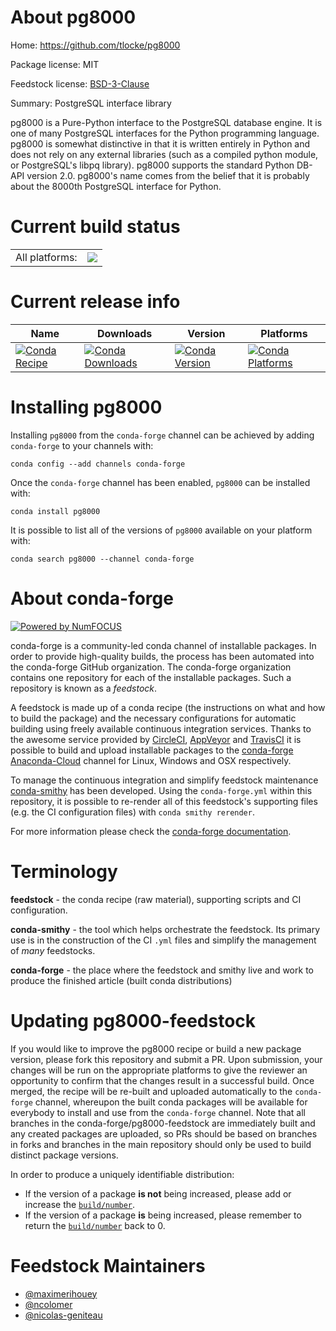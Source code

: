 About pg8000
============

Home: https://github.com/tlocke/pg8000

Package license: MIT

Feedstock license: [BSD-3-Clause](https://github.com/conda-forge/pg8000-feedstock/blob/master/LICENSE.txt)

Summary: PostgreSQL interface library

pg8000 is a Pure-Python interface to the PostgreSQL database engine.  It is
one of many PostgreSQL interfaces for the Python programming language.
pg8000 is somewhat distinctive in that it is written entirely in Python and
does not rely on any external libraries (such as a compiled python module,
or PostgreSQL's libpq library). pg8000 supports the standard Python DB-API
version 2.0.
pg8000's name comes from the belief that it is probably about the 8000th
PostgreSQL interface for Python.


Current build status
====================


<table><tr><td>All platforms:</td>
    <td>
      <a href="https://dev.azure.com/conda-forge/feedstock-builds/_build/latest?definitionId=7730&branchName=master">
        <img src="https://dev.azure.com/conda-forge/feedstock-builds/_apis/build/status/pg8000-feedstock?branchName=master">
      </a>
    </td>
  </tr>
</table>

Current release info
====================

| Name | Downloads | Version | Platforms |
| --- | --- | --- | --- |
| [![Conda Recipe](https://img.shields.io/badge/recipe-pg8000-green.svg)](https://anaconda.org/conda-forge/pg8000) | [![Conda Downloads](https://img.shields.io/conda/dn/conda-forge/pg8000.svg)](https://anaconda.org/conda-forge/pg8000) | [![Conda Version](https://img.shields.io/conda/vn/conda-forge/pg8000.svg)](https://anaconda.org/conda-forge/pg8000) | [![Conda Platforms](https://img.shields.io/conda/pn/conda-forge/pg8000.svg)](https://anaconda.org/conda-forge/pg8000) |

Installing pg8000
=================

Installing `pg8000` from the `conda-forge` channel can be achieved by adding `conda-forge` to your channels with:

```
conda config --add channels conda-forge
```

Once the `conda-forge` channel has been enabled, `pg8000` can be installed with:

```
conda install pg8000
```

It is possible to list all of the versions of `pg8000` available on your platform with:

```
conda search pg8000 --channel conda-forge
```


About conda-forge
=================

[![Powered by NumFOCUS](https://img.shields.io/badge/powered%20by-NumFOCUS-orange.svg?style=flat&colorA=E1523D&colorB=007D8A)](http://numfocus.org)

conda-forge is a community-led conda channel of installable packages.
In order to provide high-quality builds, the process has been automated into the
conda-forge GitHub organization. The conda-forge organization contains one repository
for each of the installable packages. Such a repository is known as a *feedstock*.

A feedstock is made up of a conda recipe (the instructions on what and how to build
the package) and the necessary configurations for automatic building using freely
available continuous integration services. Thanks to the awesome service provided by
[CircleCI](https://circleci.com/), [AppVeyor](https://www.appveyor.com/)
and [TravisCI](https://travis-ci.com/) it is possible to build and upload installable
packages to the [conda-forge](https://anaconda.org/conda-forge)
[Anaconda-Cloud](https://anaconda.org/) channel for Linux, Windows and OSX respectively.

To manage the continuous integration and simplify feedstock maintenance
[conda-smithy](https://github.com/conda-forge/conda-smithy) has been developed.
Using the ``conda-forge.yml`` within this repository, it is possible to re-render all of
this feedstock's supporting files (e.g. the CI configuration files) with ``conda smithy rerender``.

For more information please check the [conda-forge documentation](https://conda-forge.org/docs/).

Terminology
===========

**feedstock** - the conda recipe (raw material), supporting scripts and CI configuration.

**conda-smithy** - the tool which helps orchestrate the feedstock.
                   Its primary use is in the construction of the CI ``.yml`` files
                   and simplify the management of *many* feedstocks.

**conda-forge** - the place where the feedstock and smithy live and work to
                  produce the finished article (built conda distributions)


Updating pg8000-feedstock
=========================

If you would like to improve the pg8000 recipe or build a new
package version, please fork this repository and submit a PR. Upon submission,
your changes will be run on the appropriate platforms to give the reviewer an
opportunity to confirm that the changes result in a successful build. Once
merged, the recipe will be re-built and uploaded automatically to the
`conda-forge` channel, whereupon the built conda packages will be available for
everybody to install and use from the `conda-forge` channel.
Note that all branches in the conda-forge/pg8000-feedstock are
immediately built and any created packages are uploaded, so PRs should be based
on branches in forks and branches in the main repository should only be used to
build distinct package versions.

In order to produce a uniquely identifiable distribution:
 * If the version of a package **is not** being increased, please add or increase
   the [``build/number``](https://docs.conda.io/projects/conda-build/en/latest/resources/define-metadata.html#build-number-and-string).
 * If the version of a package **is** being increased, please remember to return
   the [``build/number``](https://docs.conda.io/projects/conda-build/en/latest/resources/define-metadata.html#build-number-and-string)
   back to 0.

Feedstock Maintainers
=====================

* [@maximerihouey](https://github.com/maximerihouey/)
* [@ncolomer](https://github.com/ncolomer/)
* [@nicolas-geniteau](https://github.com/nicolas-geniteau/)


